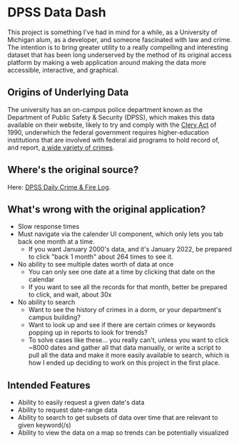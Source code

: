 # DPSS Data Dash

This project is something I've had in mind for a while, as a University of Michigan alum, as a developer, and someone fascinated with law and crime. The intention is to bring greater utility to a really compelling and interesting dataset that has been long underserved by the method of its original access platform by making a web application around making the data more accessible, interactive, and graphical.

## Origins of Underlying Data

The university has an on-campus police department known as the Department of Public Safety & Security (DPSS), which makes this data available on their website, likely to try and comply with the [Clery Act](https://en.wikipedia.org/wiki/Clery_Act) of 1990, underwhich the federal government requires higher-education institutions that are involved with federal aid programs to hold record of, and report, [a wide variety of crimes](https://www.empowerelearning.com/blog/what-crimes-do-you-need-to-report-under-the-clery-act/). 

## Where's the original source?
Here: [DPSS Daily Crime & Fire Log](http://dpss.umich.edu/content/crime-safety-data/daily-crime-fire-log/).

## What's wrong with the original application?
- Slow response times
- Must navigate via the calender UI component, which only lets you tab back one month at a time. 
    - If you want January 2000's data, and it's January 2022, be prepared to click "back 1 month" about 264 times to see it.
- No ability to see multiple dates worth of data at once
    - You can only see one date at a time by clicking that date on the calendar
    - If you want to see all the records for that month, better be prepared to click, and wait, about 30x
- No ability to search
    - Want to see the history of crimes in a dorm, or your department's campus building? 
    - Want to look up and see if there are certain crimes or keywords popping up in reports to look for trends?
    - To solve cases like these... you really can't, unless you want to click ~8000 dates and gather all that data manually, or write a script to pull all the data and make it more easily available to search, which is how I ended up deciding to work on this project in the first place.

## Intended Features
- Ability to easily request a given date's data
- Ability to request date-range data
- Ability to search to get subsets of data over time that are relevant to given keyword(/s)
- Ability to view the data on a map so trends can be potentially visualized